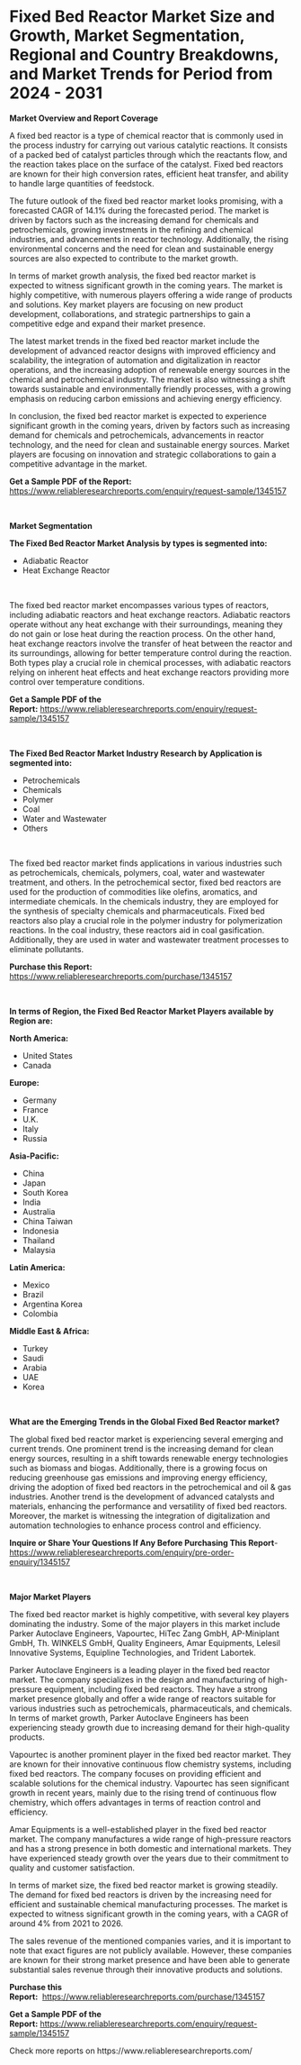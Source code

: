 <p><h1>Fixed Bed Reactor Market Size and Growth, Market Segmentation, Regional and Country Breakdowns, and Market Trends for Period from 2024 -  2031</h1></p><p><strong>Market Overview and Report Coverage</strong></p>
<p><p>A fixed bed reactor is a type of chemical reactor that is commonly used in the process industry for carrying out various catalytic reactions. It consists of a packed bed of catalyst particles through which the reactants flow, and the reaction takes place on the surface of the catalyst. Fixed bed reactors are known for their high conversion rates, efficient heat transfer, and ability to handle large quantities of feedstock.</p><p>The future outlook of the fixed bed reactor market looks promising, with a forecasted CAGR of 14.1% during the forecasted period. The market is driven by factors such as the increasing demand for chemicals and petrochemicals, growing investments in the refining and chemical industries, and advancements in reactor technology. Additionally, the rising environmental concerns and the need for clean and sustainable energy sources are also expected to contribute to the market growth.</p><p>In terms of market growth analysis, the fixed bed reactor market is expected to witness significant growth in the coming years. The market is highly competitive, with numerous players offering a wide range of products and solutions. Key market players are focusing on new product development, collaborations, and strategic partnerships to gain a competitive edge and expand their market presence.</p><p>The latest market trends in the fixed bed reactor market include the development of advanced reactor designs with improved efficiency and scalability, the integration of automation and digitalization in reactor operations, and the increasing adoption of renewable energy sources in the chemical and petrochemical industry. The market is also witnessing a shift towards sustainable and environmentally friendly processes, with a growing emphasis on reducing carbon emissions and achieving energy efficiency.</p><p>In conclusion, the fixed bed reactor market is expected to experience significant growth in the coming years, driven by factors such as increasing demand for chemicals and petrochemicals, advancements in reactor technology, and the need for clean and sustainable energy sources. Market players are focusing on innovation and strategic collaborations to gain a competitive advantage in the market.</p></p>
<p><strong>Get a Sample PDF of the Report:</strong> <a href="https://www.reliableresearchreports.com/enquiry/request-sample/1345157">https://www.reliableresearchreports.com/enquiry/request-sample/1345157</a></p>
<p>&nbsp;</p>
<p><strong>Market Segmentation</strong></p>
<p><strong>The Fixed Bed Reactor Market Analysis by types is segmented into:</strong></p>
<p><ul><li>Adiabatic Reactor</li><li>Heat Exchange Reactor</li></ul></p>
<p>&nbsp;</p>
<p><p>The fixed bed reactor market encompasses various types of reactors, including adiabatic reactors and heat exchange reactors. Adiabatic reactors operate without any heat exchange with their surroundings, meaning they do not gain or lose heat during the reaction process. On the other hand, heat exchange reactors involve the transfer of heat between the reactor and its surroundings, allowing for better temperature control during the reaction. Both types play a crucial role in chemical processes, with adiabatic reactors relying on inherent heat effects and heat exchange reactors providing more control over temperature conditions.</p></p>
<p><strong>Get a Sample PDF of the Report:</strong>&nbsp;<a href="https://www.reliableresearchreports.com/enquiry/request-sample/1345157">https://www.reliableresearchreports.com/enquiry/request-sample/1345157</a></p>
<p>&nbsp;</p>
<p><strong>The Fixed Bed Reactor Market Industry Research by Application is segmented into:</strong></p>
<p><ul><li>Petrochemicals</li><li>Chemicals</li><li>Polymer</li><li>Coal</li><li>Water and Wastewater</li><li>Others</li></ul></p>
<p>&nbsp;</p>
<p><p>The fixed bed reactor market finds applications in various industries such as petrochemicals, chemicals, polymers, coal, water and wastewater treatment, and others. In the petrochemical sector, fixed bed reactors are used for the production of commodities like olefins, aromatics, and intermediate chemicals. In the chemicals industry, they are employed for the synthesis of specialty chemicals and pharmaceuticals. Fixed bed reactors also play a crucial role in the polymer industry for polymerization reactions. In the coal industry, these reactors aid in coal gasification. Additionally, they are used in water and wastewater treatment processes to eliminate pollutants.</p></p>
<p><strong>Purchase this Report:</strong>&nbsp; <a href="https://www.reliableresearchreports.com/purchase/1345157">https://www.reliableresearchreports.com/purchase/1345157</a></p>
<p>&nbsp;</p>
<p><strong>In terms of Region, the Fixed Bed Reactor Market Players available by Region are:</strong></p>
<p>
    <p> <strong> North America: </strong>
        <ul>
            <li>United States</li>
            <li>Canada</li>
        </ul>
        </p> 
    <p> <strong> Europe: </strong>
        <ul>
            <li>Germany</li>
            <li>France</li>
            <li>U.K.</li>
            <li>Italy</li>
            <li>Russia</li>
        </ul>
        </p> 
    <p> <strong> Asia-Pacific: </strong>
        <ul>
            <li>China</li>
            <li>Japan</li>
            <li>South Korea</li>
            <li>India</li>
            <li>Australia</li>
            <li>China Taiwan</li>
            <li>Indonesia</li>
            <li>Thailand</li>
            <li>Malaysia</li>
        </ul>
        </p> 
    <p> <strong> Latin America: </strong>
        <ul>
            <li>Mexico</li>
            <li>Brazil</li>
            <li>Argentina Korea</li>
            <li>Colombia</li>
        </ul>
        </p> 
    <p> <strong> Middle East & Africa: </strong>
        <ul>
            <li>Turkey</li>
            <li>Saudi</li>
            <li>Arabia</li>
            <li>UAE</li>
            <li>Korea</li>
        </ul>
    </p>
    </p>
<p>&nbsp;</p>
<p><strong>What are the Emerging Trends in the Global Fixed Bed Reactor market?</strong></p>
<p><p>The global fixed bed reactor market is experiencing several emerging and current trends. One prominent trend is the increasing demand for clean energy sources, resulting in a shift towards renewable energy technologies such as biomass and biogas. Additionally, there is a growing focus on reducing greenhouse gas emissions and improving energy efficiency, driving the adoption of fixed bed reactors in the petrochemical and oil & gas industries. Another trend is the development of advanced catalysts and materials, enhancing the performance and versatility of fixed bed reactors. Moreover, the market is witnessing the integration of digitalization and automation technologies to enhance process control and efficiency.</p></p>
<p><strong>Inquire or Share Your Questions If Any Before Purchasing This Report</strong>- <a href="https://www.reliableresearchreports.com/enquiry/pre-order-enquiry/1345157">https://www.reliableresearchreports.com/enquiry/pre-order-enquiry/1345157</a></p>
<p>&nbsp;</p>
<p><strong>Major Market Players</strong></p>
<p><p>The fixed bed reactor market is highly competitive, with several key players dominating the industry. Some of the major players in this market include Parker Autoclave Engineers, Vapourtec, HiTec Zang GmbH, AP-Miniplant GmbH, Th. WINKELS GmbH, Quality Engineers, Amar Equipments, Lelesil Innovative Systems, Equipline Technologies, and Trident Labortek.</p><p>Parker Autoclave Engineers is a leading player in the fixed bed reactor market. The company specializes in the design and manufacturing of high-pressure equipment, including fixed bed reactors. They have a strong market presence globally and offer a wide range of reactors suitable for various industries such as petrochemicals, pharmaceuticals, and chemicals. In terms of market growth, Parker Autoclave Engineers has been experiencing steady growth due to increasing demand for their high-quality products.</p><p>Vapourtec is another prominent player in the fixed bed reactor market. They are known for their innovative continuous flow chemistry systems, including fixed bed reactors. The company focuses on providing efficient and scalable solutions for the chemical industry. Vapourtec has seen significant growth in recent years, mainly due to the rising trend of continuous flow chemistry, which offers advantages in terms of reaction control and efficiency.</p><p>Amar Equipments is a well-established player in the fixed bed reactor market. The company manufactures a wide range of high-pressure reactors and has a strong presence in both domestic and international markets. They have experienced steady growth over the years due to their commitment to quality and customer satisfaction.</p><p>In terms of market size, the fixed bed reactor market is growing steadily. The demand for fixed bed reactors is driven by the increasing need for efficient and sustainable chemical manufacturing processes. The market is expected to witness significant growth in the coming years, with a CAGR of around 4% from 2021 to 2026.</p><p>The sales revenue of the mentioned companies varies, and it is important to note that exact figures are not publicly available. However, these companies are known for their strong market presence and have been able to generate substantial sales revenue through their innovative products and solutions.</p></p>
<p><strong>Purchase this Report:</strong>&nbsp;&nbsp;<a href="https://www.reliableresearchreports.com/purchase/1345157">https://www.reliableresearchreports.com/purchase/1345157</a></p>
<p></p>
<p><strong>Get a Sample PDF of the Report:</strong>&nbsp;<a href="https://www.reliableresearchreports.com/enquiry/request-sample/1345157">https://www.reliableresearchreports.com/enquiry/request-sample/1345157</a></p>
<p>Check more reports on https://www.reliableresearchreports.com/</p>
